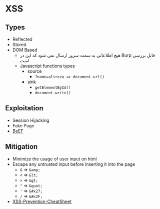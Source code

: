 # XSS

## Types
- Reflected
- Stored
- DOM Based
  - هیچ اطلاعاتی به سمت سرور ارسال نمی شود که این در Burp قابل بررسی است
  - Javascript functions types
    - source
      - ```?name=alireza => document.url()```
    - sink 
      -  ```getElementById()```
      - ```document.write()```


## Exploitation
- Session Hijacking
- Fake Page
- [BeEF](../Tools/beef.md)

## Mitigation
- Minimize the usage of user input on html
- Escape any untrusted input before inserting it into the page
  - ```&``` => ```&amp;```
  - ```<``` => ```&lt;```
  - ```>``` => ```&gt;```
  - ```"``` => ```&quot;```
  - ```'``` => ```&#x27;```
  - ```/``` => ```&#x2F;```
- [XSS-Prevention-CheatSheet](https://cheatsheetseries.owasp.org/cheatsheets/Cross_Site_Scripting_Prevention_Cheat_Sheet.html) 
